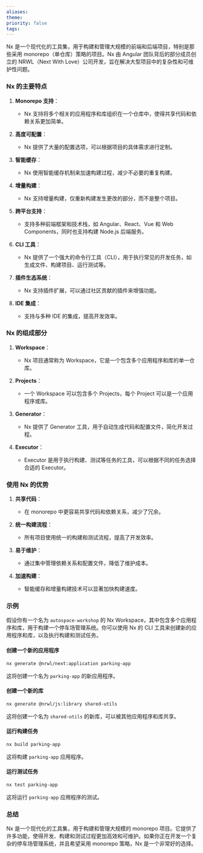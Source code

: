 ```yaml
---
aliases: 
theme: 
priority: false
tags:
---
```

Nx 是一个现代化的工具集，用于构建和管理大规模的前端和后端项目，特别是那些采用 monorepo（单仓库）策略的项目。Nx 由 Angular 团队背后的部分成员创立的 NRWL（Next With Love）公司开发，旨在解决大型项目中的复杂性和可维护性问题。

### Nx 的主要特点

1. **Monorepo 支持**：
   - Nx 支持将多个相关的应用程序和库组织在一个仓库中，使得共享代码和依赖关系更加简单。

2. **高度可配置**：
   - Nx 提供了大量的配置选项，可以根据项目的具体需求进行定制。

3. **智能缓存**：
   - Nx 使用智能缓存机制来加速构建过程，减少不必要的重复构建。

4. **增量构建**：
   - Nx 支持增量构建，仅重新构建发生更改的部分，而不是整个项目。

5. **跨平台支持**：
   - 支持多种前端框架和技术栈，如 Angular、React、Vue 和 Web Components，同时也支持构建 Node.js 后端服务。

6. **CLI 工具**：
   - Nx 提供了一个强大的命令行工具（CLI），用于执行常见的开发任务，如生成文件、构建项目、运行测试等。

7. **插件生态系统**：
   - Nx 支持插件扩展，可以通过社区贡献的插件来增强功能。

8. **IDE 集成**：
   - 支持与多种 IDE 的集成，提高开发效率。

### Nx 的组成部分

1. **Workspace**：
   - Nx 项目通常称为 Workspace，它是一个包含多个应用程序和库的单一仓库。

2. **Projects**：
   - 一个 Workspace 可以包含多个 Projects，每个 Project 可以是一个应用程序或库。

3. **Generator**：
   - Nx 提供了 Generator 工具，用于自动生成代码和配置文件，简化开发过程。

4. **Executor**：
   - Executor 是用于执行构建、测试等任务的工具，可以根据不同的任务选择合适的 Executor。

### 使用 Nx 的优势

1. **共享代码**：
   - 在 monorepo 中更容易共享代码和依赖关系，减少了冗余。

2. **统一构建流程**：
   - 所有项目使用统一的构建和测试流程，提高了开发效率。

3. **易于维护**：
   - 通过集中管理依赖关系和配置文件，降低了维护成本。

4. **加速构建**：
   - 智能缓存和增量构建技术可以显著加快构建速度。

### 示例

假设你有一个名为 `autospace-workshop` 的 Nx Workspace，其中包含多个应用程序和库，用于构建一个停车场管理系统。你可以使用 Nx 的 CLI 工具来创建新的应用程序和库，以及执行构建和测试任务。

#### 创建一个新的应用程序

```sh
nx generate @nrwl/next:application parking-app
```

这将创建一个名为 `parking-app` 的新应用程序。

#### 创建一个新的库

```sh
nx generate @nrwl/js:library shared-utils
```

这将创建一个名为 `shared-utils` 的新库，可以被其他应用程序和库共享。

#### 运行构建任务

```sh
nx build parking-app
```

这将构建 `parking-app` 应用程序。

#### 运行测试任务

```sh
nx test parking-app
```

这将运行 `parking-app` 应用程序的测试。

### 总结

Nx 是一个现代化的工具集，用于构建和管理大规模的 monorepo 项目。它提供了许多功能，使得开发、构建和测试过程更加高效和可维护。如果你正在开发一个复杂的停车场管理系统，并且希望采用 monorepo 策略，Nx 是一个非常好的选择。
